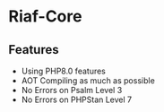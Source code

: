 # Riaf-Core

## Features

- Using PHP8.0 features
- AOT Compiling as much as possible
- No Errors on Psalm Level 3
- No Errors on PHPStan Level 7
